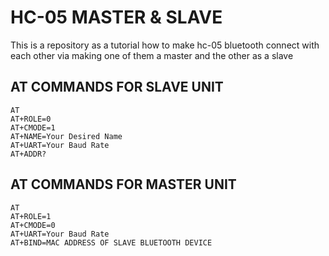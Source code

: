 # HC-05 MASTER & SLAVE
This is a repository as a tutorial how to make hc-05 bluetooth connect with each other via making one of them a master and the other as a slave

## AT COMMANDS FOR SLAVE UNIT
```
AT
AT+ROLE=0
AT+CMODE=1
AT+NAME=Your Desired Name
AT+UART=Your Baud Rate
AT+ADDR?
```

## AT COMMANDS FOR MASTER UNIT
```
AT
AT+ROLE=1
AT+CMODE=0
AT+UART=Your Baud Rate
AT+BIND=MAC ADDRESS OF SLAVE BLUETOOTH DEVICE
```
